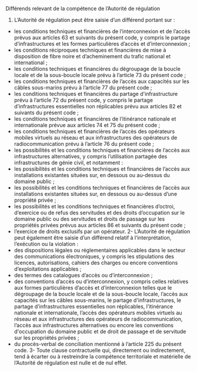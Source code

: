 Différends relevant de la compétence de l’Autorité de régulation
1. L’Autorité de régulation peut être saisie d’un différend portant sur :
- les conditions techniques et financières de l’interconnexion et de l’accès prévus aux articles 63 et suivants du présent code, y compris le partage d’infrastructures et les formes particulières d’accès et d’interconnexion ;
- les conditions réciproques techniques et financières de mise à disposition de fibre noire et d’acheminement du trafic national et international ;
- les conditions techniques et financières du dégroupage de la boucle locale et de la sous-boucle locale prévu à l’article 73 du présent code ;
- les conditions techniques et financières de l’accès aux capacités sur les câbles sous-marins prévu à l’article 77 du présent code ;
- les conditions techniques et financières du partage d'infrastructure prévu à l’article 72 du présent code, y compris le partage d’infrastructures essentielles non réplicables prévu aux articles 82 et suivants du présent    code ;
- les conditions techniques et financières de l’itinérance nationale et internationale prévue aux articles 74 et 75 du présent code ;
- les conditions techniques et financières de l’accès des opérateurs mobiles virtuels au réseau et aux infrastructures des opérateurs de radiocommunication prévu à l’article 76 du présent code ;
- les possibilités et les conditions techniques et financières de l’accès aux infrastructures alternatives, y compris l’utilisation partagée des infrastructures de génie civil, et notamment :
- les possibilités et les conditions techniques et financières de l’accès aux installations existantes situées sur, en dessous ou au-dessus du domaine public ;
- les possibilités et les conditions techniques et financières de l’accès aux installations existantes situées sur, en dessous ou au-dessus d’une propriété privée ;
- les possibilités et les conditions techniques et financières d’octroi, d’exercice ou de refus des servitudes et des droits d’occupation sur le domaine public ou des servitudes et droits de passage sur les propriétés privées prévus aux articles 86 et suivants du présent code ;
- l’exercice de droits 	exclusifs par un opérateur.
2-  L’Autorité de régulation peut également être saisie d’un différend relatif à l’interprétation, l’exécution ou la violation :
- des dispositions légales ou réglementaires applicables dans le secteur des communications électroniques, y compris les stipulations des licences, autorisations, cahiers des charges ou encore conventions d’exploitations applicables ;
- des termes des catalogues d’accès ou d’interconnexion ;
- des conventions d’accès ou d’interconnexion, y compris celles relatives aux formes particulières d’accès et d’interconnexion telles que le dégroupage de la boucle locale et de la sous-boucle locale, l’accès aux capacités sur les câbles sous-marins, le partage d'infrastructures, le partage d’infrastructures essentielles non réplicables, l’itinérance nationale et internationale, l’accès des opérateurs mobiles virtuels au réseau et aux infrastructures des opérateurs de radiocommunication, l’accès aux infrastructures alternatives ou encore les conventions d'occupation du domaine public et de droit de passage et de servitude sur les propriétés privées ;
- du procès-verbal de conciliation mentionné à l’article 225 du présent code.
3-  Toute clause contractuelle qui, directement ou indirectement, tend à écarter ou à restreindre la compétence territoriale et matérielle de l’Autorité de régulation est nulle et de nul effet.